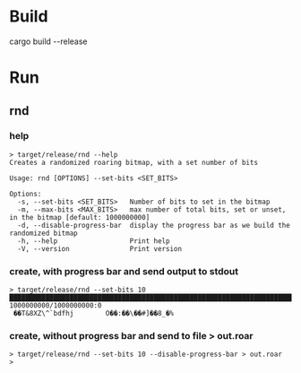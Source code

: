 # Build
cargo build --release
# Run
## rnd
### help
```
> target/release/rnd --help
Creates a randomized roaring bitmap, with a set number of bits

Usage: rnd [OPTIONS] --set-bits <SET_BITS>

Options:
  -s, --set-bits <SET_BITS>   Number of bits to set in the bitmap
  -m, --max-bits <MAX_BITS>   max number of total bits, set or unset, in the bitmap [default: 1000000000]
  -d, --disable-progress-bar  display the progress bar as we build the randomized bitmap
  -h, --help                  Print help
  -V, --version               Print version
```
### create, with progress bar and send output to stdout
```
> target/release/rnd --set-bits 10                       
█████████████████████████████████████████████████████████████████████████████████████████████████████████████████████████████████████████████████████████████████████████████████████████████████████ 1000000000/1000000000:0
 ��T&8XZ\^`bdfhj        O��:��\��#]��8_�%  
```
### create, without progress bar and send to file > out.roar
```
> target/release/rnd --set-bits 10 --disable-progress-bar > out.roar
>
```
